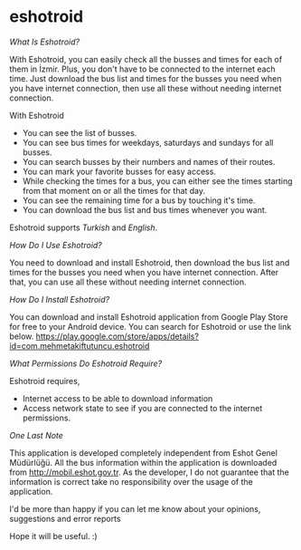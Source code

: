 eshotroid
=========

*What Is Eshotroid?*

With Eshotroid, you can easily check all the busses and times for each of them in İzmir. Plus, you don't have to be connected to the internet each time. Just download the bus list and times for the busses you need when you have internet connection, then use all these without needing internet connection.

With Eshotroid
* You can see the list of busses.
* You can see bus times for weekdays, saturdays and sundays for all busses.
* You can search busses by their numbers and names of their routes.
* You can mark your favorite busses for easy access.
* While checking the times for a bus, you can either see the times starting from that moment on or all the times for that day.
* You can see the remaining time for a bus by touching it's time.
* You can download the bus list and bus times whenever you want.

Eshotroid supports *Turkish* and *English*.

*How Do I Use Eshotroid?*

You need to download and install Eshotroid, then download the bus list and times for the busses you need when you have internet connection. After that, you can use all these without needing internet connection.

*How Do I Install Eshotroid?*

You can download and install Eshotroid application from Google Play Store for free to your Android device. You can search for Eshotroid or use the link below.
https://play.google.com/store/apps/details?id=com.mehmetakiftutuncu.eshotroid

*What Permissions Do Eshotroid Require?*

Eshotroid requires,
* Internet access to be able to download information
* Access network state to see if you are connected to the internet
permissions.

*One Last Note*

This application is developed completely independent from Eshot Genel Müdürlüğü. All the bus information within the application is downloaded from http://mobil.eshot.gov.tr. As the developer, I do not guarantee that the information is correct take no responsibility over the usage of the application.

I'd be more than happy if you can let me know about your opinions, suggestions and error reports

Hope it will be useful. :)
